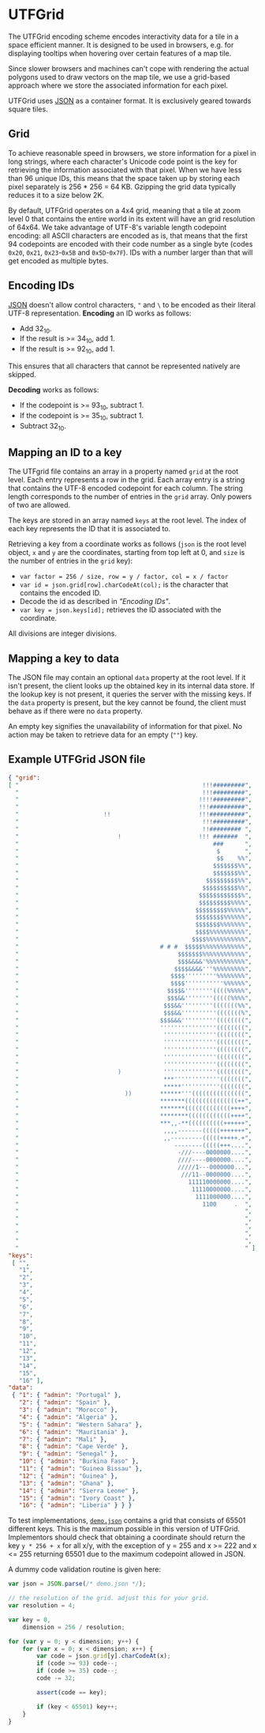 # UTFGrid

The UTFGrid encoding scheme encodes interactivity data for a tile in a space
efficient manner. It is designed to be used in browsers, e.g. for displaying
tooltips when hovering over certain features of a map tile.

Since slower browsers and machines can't cope with rendering the actual
polygons used to draw vectors on the map tile, we use a grid-based approach
where we store the associated information for each pixel.

UTFGrid uses [JSON](http://en.wikipedia.org/wiki/JSON) as a container format.
It is exclusively geared towards square tiles.

## Grid

To achieve reasonable speed in browsers, we store information for a pixel in
long strings, where each character's Unicode code point is the key for retrieving
the information associated with that pixel. When we have less than 96 unique
IDs, this means that the space taken up by storing each pixel separately is
256 * 256 = 64 KB. Gzipping the grid data typically reduces it to a size below 2K.

By default, UTFGrid operates on a 4x4 grid, meaning that a tile at zoom level
0 that contains the entire world in its extent will have an grid resolution
of 64x64. We take advantage of UTF-8's variable length codepoint encoding:
all ASCII characters are encoded as is, that means that the first 94 codepoints
are encoded with their code number as a single byte (codes `0x20`, `0x21`,
`0x23`-`0x5B` and `0x5D`-`0x7F`).
IDs with a number larger than that will get encoded as multiple bytes.

## Encoding IDs

[JSON](http://www.ietf.org/rfc/rfc4627) doesn't allow control characters, `"`
and `\` to be encoded as their literal UTF-8 representation. **Encoding** an
ID works as follows:

* Add 32<sub>10</sub>.
* If the result is >= 34<sub>10</sub>, add 1.
* If the result is >= 92<sub>10</sub>, add 1.

This ensures that all characters that cannot be represented natively are skipped.

**Decoding** works as follows:

* If the codepoint is >= 93<sub>10</sub>, subtract 1.
* If the codepoint is >= 35<sub>10</sub>, subtract 1.
* Subtract 32<sub>10</sub>.

## Mapping an ID to a key

The UTFgrid file contains an array in a property named `grid` at the root level.
Each entry represents a row in the grid. Each array entry is a string that
contains the UTF-8 encoded codepoint for each column. The string length
corresponds to the number of entries in the `grid` array. Only powers of two are allowed.

The keys are stored in an array named `keys` at the root level. The index of
each key represents the ID that it is associated to.

Retrieving a key from a coordinate works as follows (`json` is the root level
object, `x` and `y` are the coordinates, starting from top left at 0, and
`size` is the number of entries in the `grid` key):

* `var factor = 256 / size, row = y / factor, col = x / factor`
* `var id = json.grid[row].charCodeAt(col);` is the character that contains the encoded ID.
* Decode the id as described in *"Encoding IDs"*.
* `var key = json.keys[id];` retrieves the ID associated with the coordinate.

All divisions are integer divisions.

## Mapping a key to data

The JSON file may contain an optional `data` property at the root level.
If it isn't present, the client looks up the obtained key in its internal data
store. If the lookup key is not present, it queries the server with the
missing keys. If the `data` property is present, but the key cannot be found,
the client must behave as if there were no `data` property.

An empty key signifies the unavailability of information for that pixel.
No action may be taken to retrieve data for an empty (`""`) key.


## Example UTFGrid JSON file

```json
{ "grid":
[ "                                                    !!!#########",
  "                                                    !!!#########",
  "                                                   !!!!#########",
  "                                                   !!!##########",
  "                        !!                         !!!##########",
  "                                                    !!!#########",
  "                                                    !!######### ",
  "                            !                      !!! #######  ",
  "                                                       ###      ",
  "                                                        $       ",
  "                                                        $$    %%",
  "                                                       $$$$$$$%%",
  "                                                       $$$$$$$%%",
  "                                                     $$$$$$$$$%%",
  "                                                    $$$$$$$$$$%%",
  "                                                   $$$$$$$$$$$$%",
  "                                                   $$$$$$$$$%%%%",
  "                                                  $$$$$$$$$%%%%%",
  "                                                  $$$$$$$$%%%%%%",
  "                                                  $$$$$$$%%%%%%%",
  "                                                  $$$$%%%%%%%%%%",
  "                                                 $$$$%%%%%%%%%%%",
  "                                        # # #  $$$$$%%%%%%%%%%%%",
  "                                             $$$$$$$%%%%%%%%%%%%",
  "                                             $$$&&&&'%%%%%%%%%%%",
  "                                            $$$$&&&&'''%%%%%%%%%",
  "                                           $$$$'''''''''%%%%%%%%",
  "                                           $$$$'''''''''''%%%%%%",
  "                                          $$$$&''''''''((((%%%%%",
  "                                          $$$&&''''''''(((((%%%%",
  "                                         $$$&&'''''''''(((((((%%",
  "                                         $$$&&''''''''''(((((((%",
  "                                        $$$&&&''''''''''((((((((",
  "                                        ''''''''''''''''((((((((",
  "                                         '''''''''''''''((((((((",
  "                                         '''''''''''''''((((((((",
  "                                         '''''''''''''''((((((((",
  "                                         '''''''''''''''((((((((",
  "                                         '''''''''''''''((((((((",
  "                            )            '''''''''''''''((((((((",
  "                                         ***'''''''''''''(((((((",
  "                                         *****'''''''''''(((((((",
  "                              ))        ******'''(((((((((((((((",
  "                                        *******(((((((((((((((++",
  "                                        *******(((((((((((((++++",
  "                                        ********((((((((((((++++",
  "                                        ***,,-**((((((((((++++++",
  "                                         ,,,,-------(((((+++++++",
  "                                         ,,---------(((((+++++.+",
  "                                            --------(((((+++....",
  "                                             -///----0000000....",
  "                                             ////----0000000....",
  "                                             /////1---0000000...",
  "                                              ///11--0000000....",
  "                                                111110000000....",
  "                                                 11110000000....",
  "                                                  1111000000....",
  "                                                    1100     .  ",
  "                                                                ",
  "                                                                ",
  "                                                                ",
  "                                                                ",
  "                                                                ",
  "                                                                " ],
"keys":
 [ "",
   "1",
   "2",
   "3",
   "4",
   "5",
   "6",
   "7",
   "8",
   "9",
   "10",
   "11",
   "12",
   "13",
   "14",
   "15",
   "16" ],
"data":
 { "1": { "admin": "Portugal" },
   "2": { "admin": "Spain" },
   "3": { "admin": "Morocco" },
   "4": { "admin": "Algeria" },
   "5": { "admin": "Western Sahara" },
   "6": { "admin": "Mauritania" },
   "7": { "admin": "Mali" },
   "8": { "admin": "Cape Verde" },
   "9": { "admin": "Senegal" },
   "10": { "admin": "Burkina Faso" },
   "11": { "admin": "Guinea Bissau" },
   "12": { "admin": "Guinea" },
   "13": { "admin": "Ghana" },
   "14": { "admin": "Sierra Leone" },
   "15": { "admin": "Ivory Coast" },
   "16": { "admin": "Liberia" } } }
```

To test implementations, [`demo.json`](https://github.com/mapbox/mbtiles-spec/blob/master/1.1/demo.json) contains a grid that consists of 65501 different keys. This is the maximum possible in this version of UTFGrid. Implementors should check that obtaining a coordinate should return the key `y * 256 + x` for all x/y, with the exception of y = 255 and x >= 222 and x <= 255 returning 65501 due to the maximum codepoint allowed in JSON.

A dummy code validation routine is given here:

```javascript
var json = JSON.parse(/* demo.json */);

// the resolution of the grid. adjust this for your grid.
var resolution = 4;

var key = 0,
    dimension = 256 / resolution;

for (var y = 0; y < dimension; y++) {
    for (var x = 0; x < dimension; x++) {
        var code = json.grid[y].charCodeAt(x);
        if (code >= 93) code--;
        if (code >= 35) code--;
        code -= 32;

        assert(code == key);

        if (key < 65501) key++;
    }
}
```
